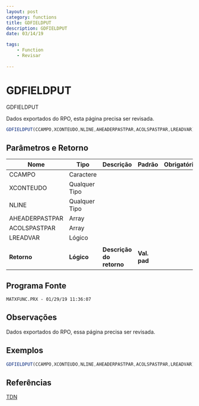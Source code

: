 ```yaml
---
layout: post
category: functions
title: GDFIELDPUT
description: GDFIELDPUT
date: 03/14/19

tags:
    - Function
    - Revisar
  
---
```

# GDFIELDPUT

GDFIELDPUT

Dados exportados do RPO, esta página precisa ser revisada.

```js
GDFIELDPUT(CCAMPO,XCONTEUDO,NLINE,AHEADERPASTPAR,ACOLSPASTPAR,LREADVAR)
```

## Parâmetros e Retorno

| Nome        | Tipo         | Descrição                | Padrão       | Obrigatório | Referência |
| ----------  | ------------ | ------------------------ | ------------ | ----------- | ---------- |
| CCAMPO | Caractere |   |   |   |   |
| XCONTEUDO | Qualquer Tipo |   |   |   |   |
| NLINE | Qualquer Tipo |   |   |   |   |
| AHEADERPASTPAR | Array |   |   |   |   |
| ACOLSPASTPAR | Array |   |   |   |   |
| LREADVAR | Lógico |   |   |   |   |
|             |              |                          |              |             |            |
| **Retorno** | **Lógico**   | **Descrição do retorno** | **Val. pad** |             |            |

## Programa Fonte

    MATXFUNC.PRX - 01/29/19 11:36:07

## Observações

Dados exportados do RPO, essa página precisa ser revisada.

## Exemplos

```js
GDFIELDPUT(CCAMPO,XCONTEUDO,NLINE,AHEADERPASTPAR,ACOLSPASTPAR,LREADVAR)
```

## Referências

[TDN](http://tdn.totvs.com/dosearchsite.action?queryString=GDFIELDPUT)

